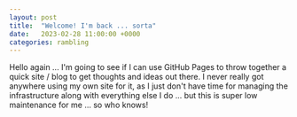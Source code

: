 ```yaml
---
layout: post
title:  "Welcome! I'm back ... sorta"
date:   2023-02-28 11:00:00 +0000
categories: rambling
---
```


Hello again ... I'm going to see if I can use GitHub Pages to throw together a quick site / blog to get thoughts and ideas out there. I never really got anywhere using my own site for it, as I just don't have time for managing the infrastructure along with everything else I do ... but this is super low maintenance for me ... so who knows!